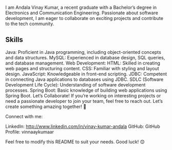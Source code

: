 
I am Andala Vinay Kumar, a recent graduate with a Bachelor’s degree in Electronics and Communication Engineering. Passionate about software development, I am eager to collaborate on exciting projects and contribute to the tech community.

Skills
----------
Java: Proficient in Java programming, including object-oriented concepts and data structures.
MySQL: Experienced in database design, SQL queries, and database management.
Web Development:
HTML: Skilled in creating web pages and structuring content.
CSS: Familiar with styling and layout design.
JavaScript: Knowledgeable in front-end scripting.
JDBC: Competent in connecting Java applications to databases using JDBC.
SDLC (Software Development Life Cycle): Understanding of software development processes.
Spring Boot: Basic knowledge of building web applications using Spring Boot.
Let’s Collaborate!
If you’re working on interesting projects or need a passionate developer to join your team, feel free to reach out. Let’s create something amazing together! 🚀



Connect with me:

LinkedIn: http://www.linkedin.com/in/vinay-kumar-andala
GitHub: GitHub Profile: vinnaaykumaar

Feel free to modify this README to suit your needs. Good luck! 😊
